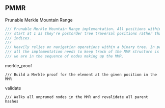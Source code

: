 ## PMMR

Prunable Merkle Mountain Range

```rust
/// Prunable Merkle Mountain Range implementation. All positions within the tree
/// start at 1 as they're postorder tree traversal positions rather than array
/// indices.
///
/// Heavily relies on navigation operations within a binary tree. In particular,
/// all the implementation needs to keep track of the MMR structure is how far
/// we are in the sequence of nodes making up the MMR.
```

merkle\_proof

```
/// Build a Merkle proof for the element at the given position in the MMR
```

validate

```
/// Walks all unpruned nodes in the MMR and revalidate all parent hashes
```



